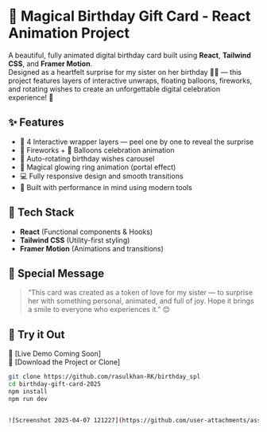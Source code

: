 # 🎁 Magical Birthday Gift Card - React Animation Project

A beautiful, fully animated digital birthday card built using **React**, **Tailwind CSS**, and **Framer Motion**.  
Designed as a heartfelt surprise for my sister on her birthday 🎂🎈 — this project features layers of interactive unwraps, floating balloons, fireworks, and rotating wishes to create an unforgettable digital celebration experience! 💖

## ✨ Features

- 🧁 4 Interactive wrapper layers — peel one by one to reveal the surprise
- 🎇 Fireworks + 🎈 Balloons celebration animation
- 💬 Auto-rotating birthday wishes carousel
- 🔮 Magical glowing ring animation (portal effect)
- 💻 Fully responsive design and smooth transitions
- 🚀 Built with performance in mind using modern tools

## 🔧 Tech Stack

- **React** (Functional components & Hooks)
- **Tailwind CSS** (Utility-first styling)
- **Framer Motion** (Animations and transitions)

## 💌 Special Message

> “This card was created as a token of love for my sister — to surprise her with something personal, animated, and full of joy. Hope it brings a smile to everyone who experiences it.” 😊

## 🚀 Try it Out

🔗 [Live Demo Coming Soon]  
📁 [Download the Project or Clone]

```bash
git clone https://github.com/rasulkhan-RK/birthday_spl
cd birthday-gift-card-2025
npm install
npm run dev


![Screenshot 2025-04-07 121227](https://github.com/user-attachments/assets/f6315b24-38c7-44be-960c-02abf4d7198a)

